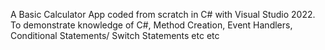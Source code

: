 A Basic Calculator App coded from scratch in C# with Visual Studio 2022.
To demonstrate knowledge of C#, Method Creation, Event Handlers, Conditional Statements/ Switch Statements etc etc
